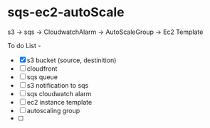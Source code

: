 # sqs-ec2-autoScale
 s3 -> sqs -> CloudwatchAlarm -> AutoScaleGroup -> Ec2 Template

To do List -

- [x] s3 bucket (source, destinition)
- [ ] cloudfront
- [ ] sqs queue
- [ ] s3 notification to sqs
- [ ] sqs cloudwatch alarm
- [ ] ec2 instance template
- [ ] autoscaling group
- [ ] 